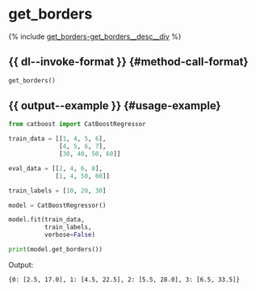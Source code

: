 # get_borders

{% include [get_borders-get_borders__desc__div](../_includes/work_src/reusage-python/get_borders__desc__div.md) %}


## {{ dl--invoke-format }} {#method-call-format}

```python
get_borders()
```

## {{ output--example }} {#usage-example}

```python
from catboost import CatBoostRegressor

train_data = [[1, 4, 5, 6],
              [4, 5, 6, 7],
              [30, 40, 50, 60]]

eval_data = [[2, 4, 6, 8],
             [1, 4, 50, 60]]

train_labels = [10, 20, 30]

model = CatBoostRegressor()

model.fit(train_data,
          train_labels,
          verbose=False)

print(model.get_borders())

```

Output:
```no-highlight
{0: [2.5, 17.0], 1: [4.5, 22.5], 2: [5.5, 28.0], 3: [6.5, 33.5]}
```

